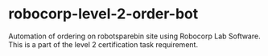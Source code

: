 # robocorp-level-2-order-bot
Automation of ordering on robotsparebin site using Robocorp Lab Software.
This is a part of the level 2 certification task requirement.

